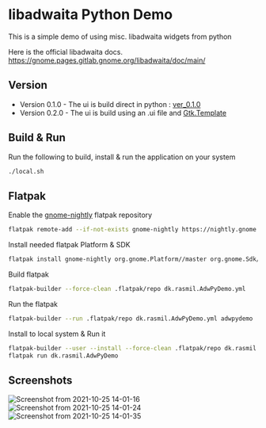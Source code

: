 # libadwaita Python Demo

This is a simple demo of using misc. libadwaita widgets from python

Here is the official libadwaita docs.
https://gnome.pages.gitlab.gnome.org/libadwaita/doc/main/

## Version

* Version 0.1.0 - The ui is build direct in python : [ver_0.1.0](https://github.com/timlau/adw_pydemo/tree/ver_0.1.0)
* Version 0.2.0 - The ui is build using an .ui file and [Gtk.Template](https://pygobject.readthedocs.io/en/latest/guide/gtk_template.html) 

## Build & Run
Run the following to build, install & run the application on your system
```bash
./local.sh
```

## Flatpak

Enable the [gnome-nightly](https://wiki.gnome.org/Apps/Nightly) flatpak repository
```bash
flatpak remote-add --if-not-exists gnome-nightly https://nightly.gnome.org/gnome-nightly.flatpakrepo
```

Install needed flatpak Platform & SDK
```bash
flatpak install gnome-nightly org.gnome.Platform//master org.gnome.Sdk//master
```

Build flatpak
```bash
flatpak-builder --force-clean .flatpak/repo dk.rasmil.AdwPyDemo.yml
```

Run the flatpak 
```bash
flatpak-builder --run .flatpak/repo dk.rasmil.AdwPyDemo.yml adwpydemo
```

Install to local system & Run it
```bash
flatpak-builder --user --install --force-clean .flatpak/repo dk.rasmil.AdwPyDemo.yml
flatpak run dk.rasmil.AdwPyDemo
```

## Screenshots

![Screenshot from 2021-10-25 14-01-16](https://user-images.githubusercontent.com/283985/138691610-cb20c763-0428-48fe-a826-8196371d30e1.png)
![Screenshot from 2021-10-25 14-01-24](https://user-images.githubusercontent.com/283985/138691699-00531f80-ee33-4aaa-be95-0a2df6b20826.png)
![Screenshot from 2021-10-25 14-01-35](https://user-images.githubusercontent.com/283985/138691724-d4be1ab4-74da-4169-8e72-143c65250a9f.png)
